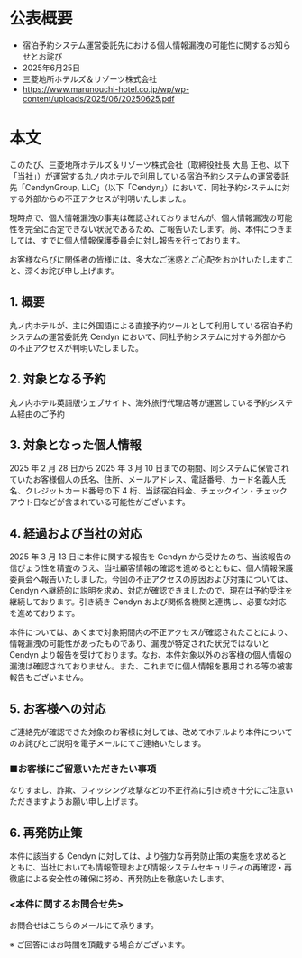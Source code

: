 # 公表概要
- 宿泊予約システム運営委託先における個人情報漏洩の可能性に関するお知らせとお詫び
- 2025年6月25日
- 三菱地所ホテルズ＆リゾーツ株式会社
- https://www.marunouchi-hotel.co.jp/wp/wp-content/uploads/2025/06/20250625.pdf

# 本文
このたび、三菱地所ホテルズ＆リゾーツ株式会社（取締役社長 大島 正也、以下「当社」）が運営する丸ノ内ホテルで利用している宿泊予約システムの運営委託先「CendynGroup, LLC」（以下「Cendyn」）において、同社予約システムに対する外部からの不正アクセスが判明いたしました。

現時点で、個人情報漏洩の事実は確認されておりませんが、個人情報漏洩の可能性を完全に否定できない状況であるため、ご報告いたします。尚、本件につきましては、すでに個人情報保護委員会に対し報告を行っております。

お客様ならびに関係者の皆様には、多大なご迷惑とご心配をおかけいたしますこと、深くお詫び申し上げます。

## 1. 概要
丸ノ内ホテルが、主に外国語による直接予約ツールとして利用している宿泊予約システムの運営委託先 Cendyn において、同社予約システムに対する外部からの不正アクセスが判明いたしました。

## 2. 対象となる予約
丸ノ内ホテル英語版ウェブサイト、海外旅行代理店等が運営している予約システム経由のご予約

## 3. 対象となった個人情報
2025 年 2 月 28 日から 2025 年 3 月 10 日までの期間、同システムに保管されていたお客様個人の氏名、住所、メールアドレス、電話番号、カード名義人氏名、クレジットカード番号の下 4 桁、当該宿泊料金、チェックイン・チェックアウト日などが含まれている可能性がございます。

## 4. 経過および当社の対応
2025 年 3 月 13 日に本件に関する報告を Cendyn から受けたのち、当該報告の信ぴょう性を精査のうえ、当社顧客情報の確認を進めるとともに、個人情報保護委員会へ報告いたしました。今回の不正アクセスの原因および対策については、Cendyn へ継続的に説明を求め、対応が確認できましたので、現在は予約受注を継続しております。引き続き Cendyn および関係各機関と連携し、必要な対応を進めております。

本件については、あくまで対象期間内の不正アクセスが確認されたことにより、情報漏洩の可能性があったものであり、漏洩が特定された状況ではないと Cendyn より報告を受けております。なお、本件対象以外のお客様の個人情報の漏洩は確認されておりません。また、これまでに個人情報を悪用される等の被害報告もございません。

## 5. お客様への対応
ご連絡先が確認できた対象のお客様に対しては、改めてホテルより本件についてのお詫びとご説明を電子メールにてご連絡いたします。

### ■お客様にご留意いただきたい事項
なりすまし、詐欺、フィッシング攻撃などの不正行為に引き続き十分にご注意いただきますようお願い申し上げます。

## 6. 再発防止策
本件に該当する Cendyn に対しては、より強力な再発防止策の実施を求めるとともに、当社においても情報管理および情報システムセキュリティの再確認・再徹底による安全性の確保に努め、再発防止を徹底いたします。

### <本件に関するお問合せ先>
お問合せはこちらのメールにて承ります。

※ ご回答にはお時間を頂戴する場合がございます。
